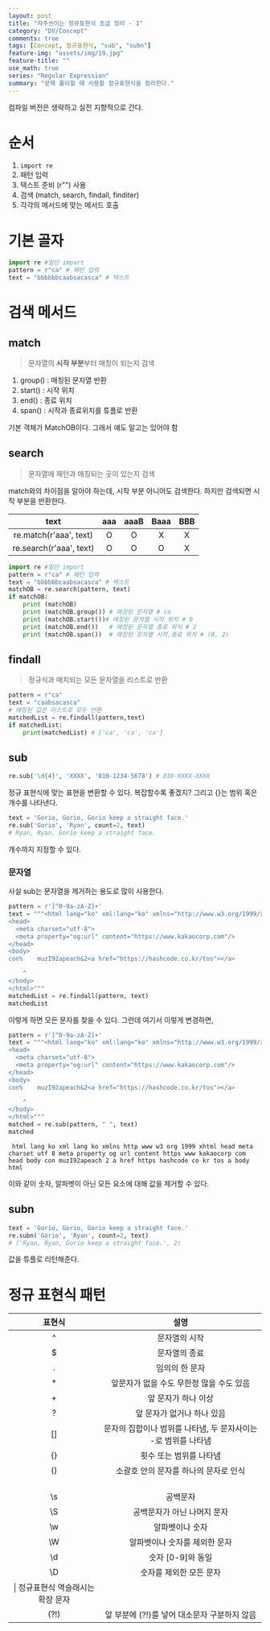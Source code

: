 ```yaml
---
layout: post
title: "자주쓰이는 정규표현식 초급 정리 - 1"
category: "DV/Concept"
comments: true
tags: [Concept, 정규표현식, "sub", "subn"]
feature-img: "assets/img/19.jpg"
feature-title: ""
use_math: true
series: "Regular Expression"
summary: "문제 풀이할 때 사용할 정규표현식을 정리한다."
---
```


컴파일 버전은 생략하고 실전 지향적으로 간다.


# 순서

1. `import re`
2. 패턴 입력
3. 텍스트 준비 (r"") 사용
4. 검색 (match, search, findall, finditer)
5. 각각의 메서드에 맞는 메서드 호출


# 기본 골자
```python
import re #일단 import
pattern = r"ca" # 패턴 입력
text = "bbbbbbcaabsacasca" # 텍스트
```



# 검색 메서드



## match

> 문자열의 **시작 부분**부터 매칭이 되는지 검색

1. group() : 매칭된 문자열 반환
2. start() : 시작 위치
3. end() : 종료 위치
4. span() : 시작과 종료위치를 튜플로 반환

기본 객체가 MatchOB이다. 그래서 얘도 알고는 있어야 함

## search

> 문자열에 패턴과 매칭되는 곳이 있는지 검색

match와의 차이점을 알아야 하는데, 시작 부분 아니어도 검색한다. 하지만 검색되면 시작 부분을 반환한다.

|text|aaa|aaaB|Baaa|BBB|
|:-:|:-:|:-:|:-:|:-:|
|re.match(r'aaa', text)|O|O|X|X|
| re.search(r'aaa', text)|O|O|O|X|

```python
import re #일단 import
pattern = r"ca" # 패턴 입력
text = "bbbbbbcaabsacasca" # 텍스트
matchOB = re.search(pattern, text)
if matchOB:
	print (matchOB)
	print (matchOB.group()) # 매칭된 문자열 # ca
	print (matchOB.start())# 매칭된 문자열 시작 위치 # 0
	print (matchOB.end())   # 매칭된 문자열 종료 위치 # 2
	print (matchOB.span())  # 매칭된 문자열 시작,종료 위치 # (0, 2)
```



## findall

> 정규식과 매치되는 모든 문자열을 리스트로 반환

```python
pattern = r"ca"
text = "caabsacasca"
# 매칭된 값은 리스트로 모두 반환
matchedList = re.findall(pattern,text)
if matchedList:
	print(matchedList) # ['ca', 'ca', 'ca']
```


## sub
```python
re.sub('\d{4}', 'XXXX', '010-1234-5678') # 010-XXXX-XXXX
```

정규 표현식에 맞는 표현을 변환할 수 있다. 복잡할수록 좋겠지? 그리고 {}는 범위 혹은 개수를 나타낸다.


```python
text = 'Gorio, Gorio, Gorio keep a straight face.'
re.sub('Gorio', 'Ryan', count=2, text)
# Ryan, Ryan, Gorio keep a straight face.
```

개수까지 지정할 수 있다.


### 문자열
사실 sub는 문자열을 제거하는 용도로 많이 사용한다. 

```python
pattern = r'[^0-9a-zA-Z]+'
text = """<html lang="ko" xml:lang="ko" xmlns="http://www.w3.org/1999/xhtml">
<head>
  <meta charset="utf-8">
  <meta property="og:url" content="https://www.kakaocorp.com"/>
</head>  
<body>
con%    muzI92apeach&2<a href="https://hashcode.co.kr/tos"></a>

    ^
</body>
</html>"""
matchedList = re.findall(pattern, text)
matchedList
```
 이렇게 하면 모든 문자를 찾을 수 있다. 그런데 여기서 이렇게 변경하면,

```python
pattern = r'[^0-9a-zA-Z]+'
text = """<html lang="ko" xml:lang="ko" xmlns="http://www.w3.org/1999/xhtml">
<head>
  <meta charset="utf-8">
  <meta property="og:url" content="https://www.kakaocorp.com"/>
</head>  
<body>
con%    muzI92apeach&2<a href="https://hashcode.co.kr/tos"></a>

    ^
</body>
</html>"""
matched = re.sub(pattern, " ", text)
matched
```

```
 html lang ko xml lang ko xmlns http www w3 org 1999 xhtml head meta charset utf 8 meta property og url content https www kakaocorp com head body con muzI92apeach 2 a href https hashcode co kr tos a body html 
```

이와 같이 숫자, 알파벳이 아닌 모든 요소에 대해 값을 제거할 수 있다.

## subn

```python
text = 'Gorio, Gorio, Gorio keep a straight face.'
re.subn('Gorio', 'Ryan', count=2, text)
# ('Ryan, Ryan, Gorio keep a straight face.', 2)
```

값을 튜플로 리턴해준다. 

# 정규 표현식 패턴

|표현식|설명|
|:-:|:-:|
|^|문자열의 시작|
|$| 문자열의 종료|
|.|임의의 한 문자|
|*|앞문자가 없을 수도 무한정 많을 수도 있음|
|+|앞 문자가 하나 이상|
|?|앞 문자가 없거나 하나 있음|
|[]|문자의 집합이나 범위를 나타냄, 두 문자사이는 -로 범위를 나타냄|
|{}| 횟수 또는 범위를 나타냄|
|()| 소괄호 안의 문자를 하나의 문자로 인식|
|<p>|</p>| 패턴안에서 or 연산을 수행|
|\s| 공백문자 |
|\S| 공백문자가 아닌 나머지 문자|
|\w| 알파벳이나 숫자|
|\W| 알파벳이나 숫자를 제외한 문자|
|\d| 숫자 [0-9]와 동일|
|\D| 숫자를 제외한 모든 문자|
|\| 정규표현식 역슬래시는 확장 문자 |
|(?!)| 앞 부분에 (?!)를 넣어 대소문자 구분하지 않음|


